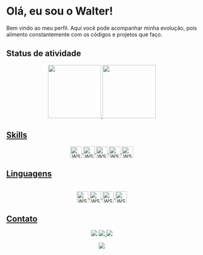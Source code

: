 # Olá, eu sou o Walter!
Bem vindo ao meu perfil.
Aqui você pode acompanhar minha evolução, pois alimento constantemente com os códigos e projetos que faço.


## Status de atividade

<div align="center">
  <a href="https://github.com/WalterSopraniJr">
  <img height="140em" src="https://github-readme-stats.vercel.app/api?username=WalterSopraniJr&show_icons=true&theme=dark&include_all_commits=true&count_private=true"/>
  <img height="140em" src="https://github-readme-stats.vercel.app/api/top-langs/?username=WalterSopraniJr&layout=compact&langs_count=7&theme=dark"/>
</div>
  

  
  ## Skills

   
  <div align="center">
    
  <img align="center" alt="WSJ-Git" height="30"  src="https://img.shields.io/badge/Git-F05032?style=for-the-badge&logo=git&logoColor=white" /> 

  <img align="center" alt="WSJ-nodejs" height="30" src="https://img.shields.io/badge/Node.js-43853D?style=for-the-badge&logo=node.js&logoColor=white" />
  <img align="center" alt="WSJ-dotnet" height="30"  src="https://img.shields.io/badge/.NET-5C2D91?style=for-the-badge&logo=.net&logoColor=white" />
  
  <img align="center" alt="WSJ-mysql" height="30"  src="https://img.shields.io/badge/MySQL-00000F?style=for-the-badge&logo=mysql&logoColor=white" />
  <img align="center" alt="WSJ-bi" height="30"  src="https://img.shields.io/badge/Power_BI-F2C811?style=for-the-badge&logo=power-bi&logoColor=white" />  
    
</div>
  
   
  
  
  ## Linguagens 
  
  <div align="center">
    
  <div style="display: inline_block"><br>
    
    
  <img align="center" alt="WSJ-Java" height="30"  src="https://img.shields.io/badge/Java-ED8B00?style=for-the-badge&logo=java&logoColor=white">
  <img align="center" alt="WSJ-Js" height="30"  src="https://img.shields.io/badge/JavaScript-F7DF1E?style=for-the-badge&logo=javascript&logoColor=black">
  <img align="center" alt="WSJ-CS" height="30"  src="https://img.shields.io/badge/C%23-239120?style=for-the-badge&logo=c-sharp&logoColor=white" />
  <img align="center" alt="WSJ-Python" height="30"  src="https://img.shields.io/badge/Python-3776AB?style=for-the-badge&logo=python&logoColor=white" />
  
</div>
    </div>
   
   ## Contato
   <div align="center">
    
  <a href="https://www.instagram.com/_walterjunior/" target="_blank"><img src="https://img.shields.io/badge/-Instagram-%23E4405F?style=for-the-badge&logo=instagram&logoColor=white" target="_blank"></a>
  <a href = "mailto:waltersopranijr@gmail.com"><img src="https://img.shields.io/badge/-Gmail-%23333?style=for-the-badge&logo=gmail&logoColor=white" target="_blank">      </a>
  <a href="https://www.linkedin.com/in/walter-soprani-junior/" target="_blank"><img src="https://img.shields.io/badge/-LinkedIn-%230077B5?style=for-the-badge&logo=linkedin&logoColor=white" target="_blank"></a> 

 
</div>

  
   <div align='center'>
<a height="150em" href="http://www.github.com/WalterSopraniJr"><img src="https://github-readme-streak-stats.herokuapp.com/?user=WalterSopraniJr&stroke=2ea043&background=171717&ring=3382ed&fire=3382ed&currStreakNum=0bd967&currStreakLabel=3382ed&sideNums=0bd967&sideLabels=3382ed&dates=0bd967&hide_border=true" /></a>
</div>

